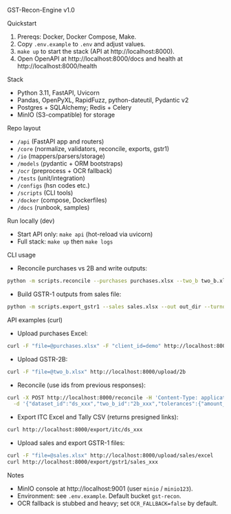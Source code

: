 GST-Recon-Engine v1.0

Quickstart

1) Prereqs: Docker, Docker Compose, Make.
2) Copy `.env.example` to `.env` and adjust values.
3) `make up` to start the stack (API at http://localhost:8000).
4) Open OpenAPI at http://localhost:8000/docs and health at http://localhost:8000/health

Stack

- Python 3.11, FastAPI, Uvicorn
- Pandas, OpenPyXL, RapidFuzz, python-dateutil, Pydantic v2
- Postgres + SQLAlchemy; Redis + Celery
- MinIO (S3-compatible) for storage

Repo layout

- `/api` (FastAPI app and routers)
- `/core` (normalize, validators, reconcile, exports, gstr1)
- `/io` (mappers/parsers/storage)
- `/models` (pydantic + ORM bootstraps)
- `/ocr` (preprocess + OCR fallback)
- `/tests` (unit/integration)
- `/configs` (hsn codes etc.)
- `/scripts` (CLI tools)
- `/docker` (compose, Dockerfiles)
- `/docs` (runbook, samples)

Run locally (dev)

- Start API only: `make api` (hot-reload via uvicorn)
- Full stack: `make up` then `make logs`

CLI usage

- Reconcile purchases vs 2B and write outputs:
```bash
python -m scripts.reconcile --purchases purchases.xlsx --two_b two_b.xlsx --out out_dir --client-id demo --preset
```

- Build GSTR-1 outputs from sales file:
```bash
python -m scripts.export_gstr1 --sales sales.xlsx --out out_dir --turnover-band ">5cr"
```

API examples (curl)

- Upload purchases Excel:
```bash
curl -F "file=@purchases.xlsx" -F "client_id=demo" http://localhost:8000/upload/purchases/excel
```

- Upload GSTR-2B:
```bash
curl -F "file=@two_b.xlsx" http://localhost:8000/upload/2b
```

- Reconcile (use ids from previous responses):
```bash
curl -X POST http://localhost:8000/reconcile -H 'Content-Type: application/json' \
  -d '{"dataset_id":"ds_xxx","two_b_id":"2b_xxx","tolerances":{"amount_abs":1,"amount_pct":0.005,"date_days":3}}'
```

- Export ITC Excel and Tally CSV (returns presigned links):
```bash
curl http://localhost:8000/export/itc/ds_xxx
```

- Upload sales and export GSTR-1 files:
```bash
curl -F "file=@sales.xlsx" http://localhost:8000/upload/sales/excel
curl http://localhost:8000/export/gstr1/sales_xxx
```

Notes

- MinIO console at http://localhost:9001 (user `minio` / `minio123`).
- Environment: see `.env.example`. Default bucket `gst-recon`.
- OCR fallback is stubbed and heavy; set `OCR_FALLBACK=false` by default.

